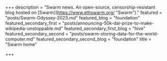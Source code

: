 +++
description = "Swarm news. An open-source, censorship-resistant blog hosted on [Swarm](https://www.ethswarm.org/ \"Swarm\")."
featured = "posts/Swarm-Odyssey-2023.md"
featured_blog = "foundation"
featured_secondary_first = "posts/announcing-50k-dai-prize-to-make-wikipedia-unstoppable.md"
featured_secondary_first_blog = "hive"
featured_secondary_second = "posts/swarm-storing-data-for-the-world-computer.md"
featured_secondary_second_blog = "foundation"
title = "Swarm home"

+++
